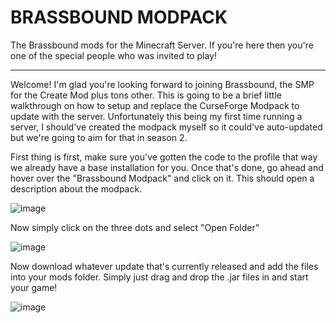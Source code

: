# BRASSBOUND MODPACK
The Brassbound mods for the Minecraft Server. If you're here then you're one of the special people who was invited to play!

-------------------------------------------------------------

Welcome! I'm glad you're looking forward to joining Brassbound, the SMP for the Create Mod plus tons other. This is going to be a brief little walkthrough on how to setup and replace the CurseForge Modpack to update with the server. Unfortunately this being my first time running a server, I should've created the modpack myself so it could've auto-updated but we're going to aim for that in season 2.

First thing is first, make sure you've gotten the code to the profile that way we already have a base installation for you. Once that's done, go ahead and hover over the "Brassbound Modpack" and click on it. This should open a description about the modpack.

![image](https://github.com/user-attachments/assets/3a9b124f-b983-4362-8d91-6ca869f62be1)

Now simply click on the three dots and select "Open Folder"

![image](https://github.com/user-attachments/assets/308906fa-93da-44c7-bcdf-91942127eac8)

Now download whatever update that's currently released and add the files into your mods folder. Simply just drag and drop the .jar files in and start your game!

![image](https://github.com/user-attachments/assets/ae62bb5a-a957-4502-9681-7b0078964d72)
